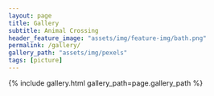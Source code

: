 ```yaml
---
layout: page
title: Gallery
subtitle: Animal Crossing
header_feature_image: "assets/img/feature-img/bath.png"
permalink: /gallery/
gallery_path: "assets/img/pexels"
tags: [picture]
---
```





{% include gallery.html gallery_path=page.gallery_path %}
